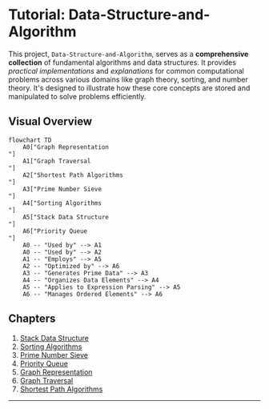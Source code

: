 # Tutorial: Data-Structure-and-Algorithm

This project, `Data-Structure-and-Algorithm`, serves as a **comprehensive collection** of fundamental algorithms and data structures. It provides *practical implementations* and *explanations* for common computational problems across various domains like graph theory, sorting, and number theory. It's designed to illustrate how these core concepts are stored and manipulated to solve problems efficiently.


## Visual Overview

```mermaid
flowchart TD
    A0["Graph Representation
"]
    A1["Graph Traversal
"]
    A2["Shortest Path Algorithms
"]
    A3["Prime Number Sieve
"]
    A4["Sorting Algorithms
"]
    A5["Stack Data Structure
"]
    A6["Priority Queue
"]
    A0 -- "Used by" --> A1
    A0 -- "Used by" --> A2
    A1 -- "Employs" --> A5
    A2 -- "Optimized by" --> A6
    A3 -- "Generates Prime Data" --> A3
    A4 -- "Organizes Data Elements" --> A4
    A5 -- "Applies to Expression Parsing" --> A5
    A6 -- "Manages Ordered Elements" --> A6
```

## Chapters

1. [Stack Data Structure
](01_stack_data_structure_.md)
2. [Sorting Algorithms
](02_sorting_algorithms_.md)
3. [Prime Number Sieve
](03_prime_number_sieve_.md)
4. [Priority Queue
](04_priority_queue_.md)
5. [Graph Representation
](05_graph_representation_.md)
6. [Graph Traversal
](06_graph_traversal_.md)
7. [Shortest Path Algorithms
](07_shortest_path_algorithms_.md)

---
